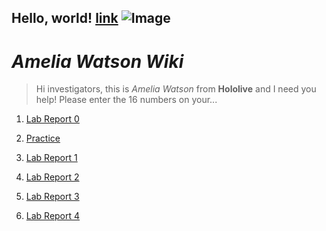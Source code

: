 **Hello, world!**
[link](https://youtu.be/GZqizez1Dzs)
![Image](https://static.miraheze.org/hololivewiki/thumb/e/e8/Watson_Amelia_-_Portrait_01.png/580px-Watson_Amelia_-_Portrait_01.png)
---
# _Amelia Watson Wiki_
> Hi investigators, this is _Amelia Watson_ from **Hololive** and I need you help! Please enter the 16 numbers on your...


1) [Lab Report 0](https://github.com/Valval144/cse15l-lab-reports/blob/main/individual-lab-report-1.md)

2) [Practice](https://github.com/Valval144/cse15l-lab-reports/blob/main/practice.md)

3) [Lab Report 1](https://github.com/Valval144/cse15l-lab-reports/blob/main/individual-lab-report-1.md)

4) [Lab Report 2](https://valval144.github.io/cse15l-lab-reports/LabReport2.html)

5) [Lab Report 3](https://valval144.github.io/cse15l-lab-reports/LabReport3.html)

6) [Lab Report 4](https://valval144.github.io/cse15l-lab-reports/LabReport4.html)
